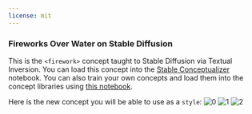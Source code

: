 ```yaml
---
license: mit
---
```

### Fireworks Over Water on Stable Diffusion
This is the `<firework>` concept taught to Stable Diffusion via Textual Inversion. You can load this concept into the [Stable Conceptualizer](https://colab.research.google.com/github/huggingface/notebooks/blob/main/diffusers/stable_conceptualizer_inference.ipynb) notebook. You can also train your own concepts and load them into the concept libraries using [this notebook](https://colab.research.google.com/github/huggingface/notebooks/blob/main/diffusers/sd_textual_inversion_training.ipynb).

Here is the new concept you will be able to use as a `style`:
![<firework> 0](https://huggingface.co/sd-concepts-library/fireworks-over-water/resolve/main/concept_images/1.jpeg)
![<firework> 1](https://huggingface.co/sd-concepts-library/fireworks-over-water/resolve/main/concept_images/0.jpeg)
![<firework> 2](https://huggingface.co/sd-concepts-library/fireworks-over-water/resolve/main/concept_images/2.jpeg)


